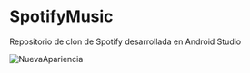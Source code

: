 # SpotifyMusic
Repositorio de clon de Spotify desarrollada en Android Studio

![NuevaApariencia](https://user-images.githubusercontent.com/41756950/153550634-9cf071f9-c7f7-4193-85f4-1a2f5b4de218.png)

